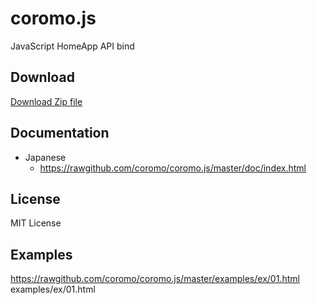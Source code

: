 coromo.js
==========
JavaScript HomeApp API bind

Download
--------

[Download Zip file](https://github.com/coromo/coromo.js/archive/master.zip)

Documentation
-------------

- Japanese
    - <https://rawgithub.com/coromo/coromo.js/master/doc/index.html>

License
-------

MIT License

Examples
-----
<https://rawgithub.com/coromo/coromo.js/master/examples/ex/01.html>
examples/ex/01.html
